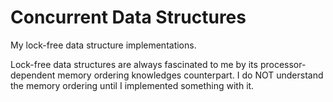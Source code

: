 # Concurrent Data Structures

My lock-free data structure implementations.

Lock-free data structures are always fascinated to me by its processor-dependent memory ordering knowledges counterpart. I do NOT understand the memory ordering until I implemented something with it.
